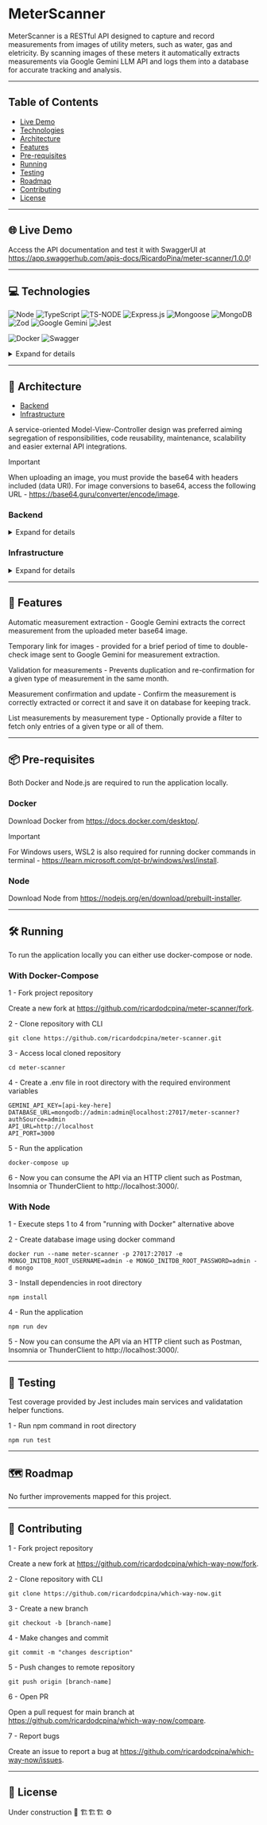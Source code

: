 # MeterScanner

MeterScanner is a RESTful API designed to capture and record measurements from images of utility meters, such as water, gas and eletricity. By scanning images of these meters it automatically extracts measurements via Google Gemini LLM API and logs them into a database for accurate tracking and analysis.

---

## Table of Contents

- [Live Demo](#globe_with_meridians-live-demo)
- [Technologies](#computer-technologies)
- [Architecture](#triangular_ruler-architecture)
- [Features](#star2-features)
- [Pre-requisites](#package-pre-requisites)
- [Running](#hammer_and_wrench-running)
- [Testing](#test_tube-testing)
- [Roadmap](#world_map-roadmap)
- [Contributing](#handshake-contributing)
- [License](#memo-license)

---

## :globe_with_meridians: Live Demo

Access the API documentation and test it with SwaggerUI at https://app.swaggerhub.com/apis-docs/RicardoPina/meter-scanner/1.0.0!

---

## :computer: Technologies

![Node](https://img.shields.io/badge/Node%20js-339933?style=for-the-badge&logo=nodedotjs&logoColor=white) ![TypeScript](https://img.shields.io/badge/typescript-%23007ACC.svg?style=for-the-badge&logo=typescript&logoColor=white) ![TS-NODE](https://img.shields.io/badge/tsnode-3178C6.svg?style=for-the-badge&logo=ts-node&logoColor=white) ![Express.js](https://img.shields.io/badge/express.js-%23404d59.svg?style=for-the-badge&logo=express&logoColor=%2361DAFB) ![Mongoose](https://img.shields.io/badge/Mongoose-880000.svg?style=for-the-badge&logo=Mongoose&logoColor=white) ![MongoDB](https://img.shields.io/badge/MongoDB-47A248.svg?style=for-the-badge&logo=MongoDB&logoColor=white)
![Zod](https://img.shields.io/badge/Zod-3E67B1.svg?style=for-the-badge&logo=Zod&logoColor=white) ![Google Gemini](https://img.shields.io/badge/google%20gemini-8E75B2?style=for-the-badge&logo=google%20gemini&logoColor=white) ![Jest](https://img.shields.io/badge/-jest-%23C21325?style=for-the-badge&logo=jest&logoColor=white)

![Docker](https://img.shields.io/badge/docker-%230db7ed.svg?style=for-the-badge&logo=docker&logoColor=white) ![Swagger](https://img.shields.io/badge/Swagger-85EA2D.svg?style=for-the-badge&logo=Swagger&logoColor=black)

<details>
<summary>Expand for details</summary>
<br>

**Node** - non blocking I/O, which allows the server to manage multiple simultaneous requests efficiently; Versatility with fullstack Javascript;

**Typescript** - Static typing provides type safety, better productivity with intellisense, compile-time error checking reducing bugs.

**Express.js** - Facilitates route creation, middlewares and HTTP request management; Faster API development.

**TS-Node** - Allows running Typescript files directly without compiling first. Integrates with Node, enabling fast development and static checking.

**Mongoose** - ODM library for MongoDB and Node. Provides schema-based solution to model and interact with data, simplifying database operatios such as queries, validation and data manipulation.

**MongoDB** - NoSQL, document-oriented database that stores data in JSON-like format. Highly scalable, performant and ideal for handling large volumes of unstructured or semi-structured data.

**Zod** - Schema validation that enables you to define and validate data structures with full Typescript type inference. Ensures data integrity and prevent runtime errors through static type checking.

**Google Gemini** - Suite of AI-driven tools and APIs that integrates machine learning capabilities into applications; Enhances the ability to understand, generate and analyze content using advanced language models and algorithms.

**Jest** - Code coverage reports; Watch mode allows continous testing;

**Docker** - Enables developers to package applications and their dependencies into containers, ensuring consistent environments accross different stages of development, testing and production. Makes application managing and distribuition easier.

**Swagger** - Set of tools for designing, documenting and consuming RESTful APIs. It provides an interactive interface for exploring API endpoints and helps automate the process of generating API documentation in a clear and standardized format.

</details>

---

## :triangular_ruler: Architecture

- [Backend](#backend)
- [Infrastructure](#infrastructure)

A service-oriented Model-View-Controller design was preferred aiming segregation of responsibilities, code reusability, maintenance, scalability and easier external API integrations.

> [!IMPORTANT]  
> When uploading an image, you must provide the base64 with headers included (data URI). For image conversions to base64, access the following URL - https://base64.guru/converter/encode/image.

### Backend

<details>
<summary>Expand for details</summary>
<br>

Backend layer runs on port 3000 by default and consists of a RestAPI built with Node.js, Typescript and Express.js. Its contents are the database models, controllers, services, utility functions, customized errors, middlewares and some unit tests.

#### APIs

For complete details about the API, access its documentation at https://app.swaggerhub.com/apis-docs/RicardoPina/meter-scanner/1.0.0.

External API's:

- **Gemini API** - Extracts the measurement from the uploaded base64-encoded image of a meter.

#### Models

Mongoose ODM provides a MongoDB database instance and a Measurement Schema.

- Measurement Schema - stores relevant data about a measurement including customer code, value, date, uuid, type, a temporary URL and if it has been confirmed yet. 

Some basic validations are included on Mongoose's schema before registering and entry into the database and also regex patterns for UUID and URL formats.

#### Controllers

Errors found during service execution in controllers are redirected to the global error handling middleware.

Endpoints:

- `POST /upload`
- `PATCH /confirm`
- `GET /{customer_id}/list/?measurement_type={measurement_type}`

#### Routes

One router was created for the measurement controller.

#### Services

- **uploadService** - validates user input and if a measurement was already registered for the provided month, throwing a DOUBLE_REPORT error if so. Calls saveTemporaryImage helper function to create a temporary link for accessing the uploaded base64 image. Then it calls extractMeasurement function and insert it into the database. Returns the temporary link URL, the measurement value and its UUID. Some mock images are provided inside the public directory both in png and base64 encoding.

- **confirmationService** - validates user input and if the measurement was already confirmed for the provided month, throwing a CONFIRMATION_DUPLICATE error if so. It measurement provided is not found in database, throws a MEASUREMENT_NOT_FOUND error. Otherwise, updates the measurement entry in database and returns a success message.

- **listMeasurementsService** - validates if a measurement type was provided and if its a valid type (water or gas), throwing a INVALID_TYPE error if so. Validates if there are any measurements for the valid type, throwing a MEASUREMENTS_NOT_FOUND error if so. Returns the customer code with a list of filtered measurements or all of them.

#### Middlewares

A global error handling middleware formats the customized errors with error_code and error_description. Otherwise it shows internal server error with 500 status code as default.

#### Errors

List of customized errors:

- 400 - INVALID_DATA
- 400 - INVALID_TYPE
- 404 - MEASUREMENT_NOT_FOUND
- 404 - MEASUREMENTS_NOT_FOUND
- 409 - DOUBLE_REPORT
- 409 - CONFIRMATION_DUPLICATE

#### Utility functions

- **validateBody** - runs whenever user provides a request body and applies Zod schema validation, returning formatted error messages in case of errors. Besides simple validation such as checking for strings, numbers, it also has a base64-encoding validation for provided images.
- **saveTemporaryImage** - saves the uploaded image as a binary in Express static directory, setting time for its expiration.
- **extractMeasurement** - returns the measurement obtained after Gemini processes the image.

#### Tests

Unit tests covers the following services and utility functions:

- confirmationService
- listMeasurementsService
- uploadService
- validateBody

</details>

### Infrastructure

<details>
<summary>Expand for details</summary>
<br>

The docker-compose file in root directory runs two main services:

- MongoDB official database image on port 27017
- Backend service from Dockerfile on port 3000

Environment variables:

- GEMINI_API_KEY - Access to Google Gemini API.
- DATABASE_URL - Database URL connection string.
- API_URL - Backend API URL. Defaults to 'http://localhost'
- API_PORT - Backend API port. Defaults to 3000.

</details>

---

## :star2: Features

Automatic measurement extraction - Google Gemini extracts the correct measurement from the uploaded meter base64 image.

Temporary link for images - provided for a brief period of time to double-check image sent to Google Gemini for measurement extraction.

Validation for measurements - Prevents duplication and re-confirmation for a given type of measurement in the same month.

Measurement confirmation and update - Confirm the measurement is correctly extracted or correct it and save it on database for keeping track.

List measurements by measurement type - Optionally provide a filter to fetch only entries of a given type or all of them.

---

## :package: Pre-requisites

Both Docker and Node.js are required to run the application locally.

### Docker

Download Docker from https://docs.docker.com/desktop/.

> [!IMPORTANT]  
> For Windows users, WSL2 is also required for running docker commands in terminal - https://learn.microsoft.com/pt-br/windows/wsl/install.

### Node

Download Node from https://nodejs.org/en/download/prebuilt-installer.

---

## :hammer_and_wrench: Running

To run the application locally you can either use docker-compose or node.

### With Docker-Compose

1 - Fork project repository

Create a new fork at https://github.com/ricardodcpina/meter-scanner/fork.

2 - Clone repository with CLI

`git clone https://github.com/ricardodcpina/meter-scanner.git`

3 - Access local cloned repository

`cd meter-scanner`

4 - Create a .env file in root directory with the required environment variables

    GEMINI_API_KEY=[api-key-here]
    DATABASE_URL=mongodb://admin:admin@localhost:27017/meter-scanner?authSource=admin
    API_URL=http://localhost
    API_PORT=3000

5 - Run the application

`docker-compose up`

6 - Now you can consume the API via an HTTP client such as Postman, Insomnia or ThunderClient to http://localhost:3000/.

### With Node

1 - Execute steps 1 to 4 from "running with Docker" alternative above

2 - Create database image using docker command

    docker run --name meter-scanner -p 27017:27017 -e MONGO_INITDB_ROOT_USERNAME=admin -e MONGO_INITDB_ROOT_PASSWORD=admin -d mongo

3 - Install dependencies in root directory

`npm install`

4 - Run the application

`npm run dev`

5 - Now you can consume the API via an HTTP client such as Postman, Insomnia or ThunderClient to http://localhost:3000/.

---

## :test_tube: Testing

Test coverage provided by Jest includes main services and validatation helper functions.

1 - Run npm command in root directory

`npm run test`

---

## :world_map: Roadmap

No further improvements mapped for this project.

---

## :handshake: Contributing

1 - Fork project repository

Create a new fork at https://github.com/ricardodcpina/which-way-now/fork.

2 - Clone repository with CLI

`git clone https://github.com/ricardodcpina/which-way-now.git`

3 - Create a new branch

`git checkout -b [branch-name]`

4 - Make changes and commit

`git commit -m "changes description"`

5 - Push changes to remote repository

`git push origin [branch-name]`

6 - Open PR

Open a pull request for main branch at https://github.com/ricardodcpina/which-way-now/compare.

7 - Report bugs

Create an issue to report a bug at https://github.com/ricardodcpina/which-way-now/issues.

---

## :memo: License

Under construction 🔧 🏗️🏗️🏗️ ⚙️
